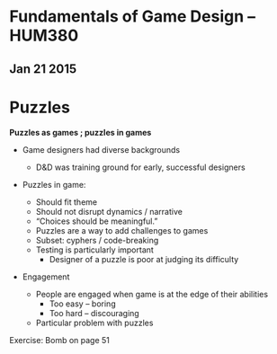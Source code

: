 # Fundamentals of Game Design &ndash; HUM380

## Jan 21 2015

# Puzzles

**Puzzles as games ; puzzles in games**

* Game designers had diverse backgrounds
  * D&D was training ground for early, successful designers

* Puzzles in game:
  * Should fit theme
  * Should not disrupt dynamics / narrative
  * “Choices should be meaningful.”
  * Puzzles are a way to add challenges to games
  * Subset: cyphers / code-breaking
  * Testing is particularly important
    * Designer of a puzzle is poor at judging its difficulty

* Engagement
  * People are engaged when game is at the edge of their abilities
    * Too easy &ndash; boring
    * Too hard &ndash; discouraging
  * Particular problem with puzzles

Exercise: Bomb on page 51











